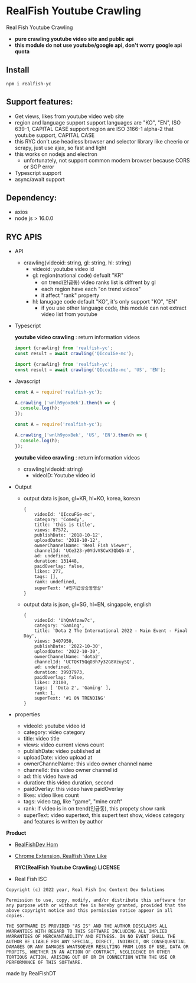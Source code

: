# RealFish Youtube Crawling

Real Fish Youtube Crawling

- **pure crawling youtube video site and public api**
- **this module do not use youtube/google api, don't worry google api quota**

## **Install**

```
npm i realfish-yc
```

## **Support features:**

- Get views, likes from youtube video web site
- region and language support
  support languages are "KO", "EN", ISO 639-1, CAPITAL CASE
  support region are ISO 3166-1 alpha-2 that youtube support, CAPITAL CASE
- this RYC don't use headless browser and selector library like cheerio or scrapy, just use ajax, so fast and light
- this works on nodejs and electron
  - unfortunately, not support common modern browser because CORS or SOP error
- Typescript support
- async/await support

## **Dependency:**

- axios
- node js > 16.0.0

## **RYC APIS**

- API
  - crawling(videoid: string, gl: string, hl: string)
    - videoid: youtube video id
    - gl: region(national code) defualt "KR"
      - on trend(인급동) video ranks list is diffrent by gl
      - each region have each "on trend videos"
      - it affect "rank" property
    - hl: lanugage code default "KO", it's only support "KO", "EN"
      - if you use other language code, this module can not extract video list from youtube
- Typescript

  **youtube video crawling** : return information videos

  ```ts
  import {crawling} from 'realfish-yc';
  const result = await crawling('QIccu1Ge-mc');
  ```

  ```ts
  import {crawling} from 'realfish-yc';
  const result = await crawling('QIccu1Ge-mc', 'US', 'EN');
  ```

- Javascript

  ```js
  const A = require('realfish-yc');

  A.crawling_('wnlh9yoxBek').then(h => {
    console.log(h);
  });
  ```

  ```js
  const A = require('realfish-yc');

  A.crawling_('wnlh9yoxBek', 'US', 'EN').then(h => {
    console.log(h);
  });
  ```

  **youtube video crawling** : return information videos

  - crawling(videoid: string)
    - videoID: Youtube video id

- Output

  - output data is json, gl=KR, hl=KO, korea, korean

    ```
    {
        videoId: 'QIccuFGe-mc',
        category: 'Comedy',
        title: 'this is title',
        views: 87572,
        publishDate: '2018-10-12',
        uploadDate: '2018-10-12',
        ownerChannelName: 'Real Fish Viewer',
        channelId: 'UCe323-y0YdvVSCwX3QbQb-A',
        ad: undefined,
        duration: 131448,
        paidOverlay: false,
        likes: 277,
        tags: [],
        rank: undefined,
        superText: '#인기급상승동영상'
    }
    ```

  - output data is json, gl=SG, hl=EN, singapole, english
    ```
    {
        videoId: 'UhQmAfzaw7c',
        category: 'Gaming',
        title: 'Dota 2 The International 2022 - Main Event - Final Day',
        views: 3407950,
        publishDate: '2022-10-30',
        uploadDate: '2022-10-30',
        ownerChannelName: 'dota2',
        channelId: 'UCTQKT5QqO3h7y32G8VzuySQ',
        ad: undefined,
        duration: 39937973,
        paidOverlay: false,
        likes: 23100,
        tags: [ 'Dota 2', 'Gaming' ],
        rank: 1,
        superText: '#1 ON TRENDING'
    }
    ```

- properties
  - videoId: youtube video id
  - category: video category
  - title: video title
  - views: video current views count
  - publishDate: video published at
  - uploadDate: video upload at
  - ownerChannelName: this video owner channel name
  - channelId: this video owner channel id
  - ad: this video have ad
  - duration: this video duration, second
  - paidOverlay: this video have paidOverlay
  - likes: video likes count
  - tags: video tag, like "game", "mine craft"
  - rank: if video is in on trend(인급동), this propety show rank
  - superText: video supertext, this supert text show, videos category and features is written by author

**Product**

- [RealFishDev Hom](https://realfish-likeview.web.app)

- [Chrome Extension, Realfish View Like](https://chrome.google.com/webstore/detail/youtube-real-fish-view-li/eeeailknbdnnjbceiioeimophdjcjkaf/related?authuser=1?authuser=1&gclid=CjwKCAjwh4ObBhAzEiwAHzZYU3W9Hy0HySCDOg_lae3yCiLU-bBSl6a5Vz_YTloxBYbqY67srZ4jBhoCOEwQAvD_BwE)

  **RYC(RealFish Youtube Crawling) LICENSE**

- Real Fish ISC

```
Copyright (c) 2022 year, Real Fish Inc Content Dev Solutions

Permission to use, copy, modify, and/or distribute this software for any purpose with or without fee is hereby granted, provided that the above copyright notice and this permission notice appear in all copies.

THE SOFTWARE IS PROVIDED "AS IS" AND THE AUTHOR DISCLAIMS ALL WARRANTIES WITH REGARD TO THIS SOFTWARE INCLUDING ALL IMPLIED WARRANTIES OF MERCHANTABILITY AND FITNESS. IN NO EVENT SHALL THE AUTHOR BE LIABLE FOR ANY SPECIAL, DIRECT, INDIRECT, OR CONSEQUENTIAL DAMAGES OR ANY DAMAGES WHATSOEVER RESULTING FROM LOSS OF USE, DATA OR PROFITS, WHETHER IN AN ACTION OF CONTRACT, NEGLIGENCE OR OTHER TORTIOUS ACTION, ARISING OUT OF OR IN CONNECTION WITH THE USE OR PERFORMANCE OF THIS SOFTWARE.
```

made by RealFishDT
